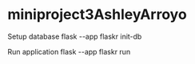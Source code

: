 # miniproject3AshleyArroyo

Setup database
flask --app flaskr init-db

Run application
flask  --app flaskr run